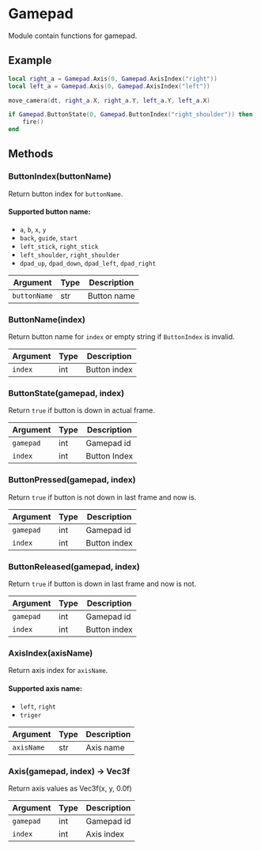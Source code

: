 # Gamepad

Module contain functions for gamepad.

## Example

```lua
local right_a = Gamepad.Axis(0, Gamepad.AxisIndex("right"))
local left_a = Gamepad.Axis(0, Gamepad.AxisIndex("left"))

move_camera(dt, right_a.X, right_a.Y, left_a.Y, left_a.X)

if Gamepad.ButtonState(0, Gamepad.ButtonIndex("right_shoulder")) then
    fire()
end
```
 
## Methods

### ButtonIndex(buttonName)

Return button index for `buttonName`.

#### Supported button name:

* `a`, `b`, `x`, `y`
* `back`, `guide`, `start`
* `left_stick`, `right_stick`
* `left_shoulder`, `right_shoulder`
* `dpad_up`, `dpad_down`, `dpad_left`, `dpad_right`

Argument     | Type | Description
-------------|------|---------------
`buttonName` | str  | Button name

### ButtonName(index)

Return button name for `index` or empty string if `ButtonIndex` is invalid.

Argument | Type | Description
---------|------|--------------
`index`  | int  | Button index

### ButtonState(gamepad, index)

Return `true` if button is down in actual frame.

Argument  | Type | Description
----------|----- |--------------
`gamepad` | int  | Gamepad id
`index`   | int  | Button Index


### ButtonPressed(gamepad, index)

Return `true` if button is not down in last frame and now is.

Argument  | Type | Description
----------|------|--------------
`gamepad` | int  | Gamepad id
`index`   | int  | Button index

### ButtonReleased(gamepad, index)

Return `true` if button is down in last frame and now is not.

Argument  | Type | Description
----------|------|--------------
`gamepad` | int  | Gamepad id
`index`   | int  | Button index

### AxisIndex(axisName)

Return axis index for `axisName`.

#### Supported axis name:

* `left`, `right`
* `triger`

Argument     | Type | Description
-------------|------|---------------
`axisName` | str  | Axis name

### Axis(gamepad, index) -> Vec3f

Return axis values as Vec3f(x, y, 0.0f)

Argument  | Type | Description
----------|------|---------------
`gamepad` | int  | Gamepad id
`index`   | int  | Axis index